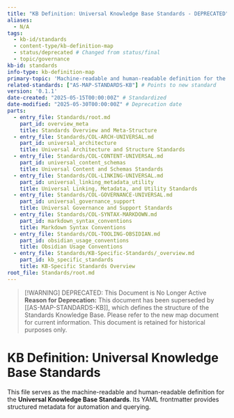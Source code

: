 ```yaml
---
title: "KB Definition: Universal Knowledge Base Standards - DEPRECATED"
aliases:
  - N/A
tags:
  - kb-id/standards
  - content-type/kb-definition-map
  - status/deprecated # Changed from status/final
  - topic/governance
kb-id: standards
info-type: kb-definition-map
primary-topic: 'Machine-readable and human-readable definition for the Standards KB.'
related-standards: ["AS-MAP-STANDARDS-KB"] # Points to new standard
version: '0.1.1'
date-created: "2025-05-15T00:00:00Z" # Standardized
date-modified: "2025-05-30T00:00:00Z" # Deprecation date
parts:
  - entry_file: Standards/root.md
    part_id: overview_meta
    title: Standards Overview and Meta-Structure
  - entry_file: Standards/COL-ARCH-UNIVERSAL.md
    part_id: universal_architecture
    title: Universal Architecture and Structure Standards
  - entry_file: Standards/COL-CONTENT-UNIVERSAL.md
    part_id: universal_content_schemas
    title: Universal Content and Schemas Standards
  - entry_file: Standards/COL-LINKING-UNIVERSAL.md
    part_id: universal_linking_metadata_utility
    title: Universal Linking, Metadata, and Utility Standards
  - entry_file: Standards/COL-GOVERNANCE-UNIVERSAL.md
    part_id: universal_governance_support
    title: Universal Governance and Support Standards
  - entry_file: Standards/COL-SYNTAX-MARKDOWN.md
    part_id: markdown_syntax_conventions
    title: Markdown Syntax Conventions
  - entry_file: Standards/COL-TOOLING-OBSIDIAN.md
    part_id: obsidian_usage_conventions
    title: Obsidian Usage Conventions
  - entry_file: Standards/KB-Specific-Standards/_overview.md
    part_id: kb_specific_standards
    title: KB-Specific Standards Overview
root_file: Standards/root.md
---
```


> [!WARNING] DEPRECATED: This Document is No Longer Active
> **Reason for Deprecation:** This document has been superseded by [[AS-MAP-STANDARDS-KB]], which defines the structure of the Standards Knowledge Base.
> Please refer to the new map document for current information. This document is retained for historical purposes only.

# KB Definition: Universal Knowledge Base Standards

This file serves as the machine-readable and human-readable definition for the **Universal Knowledge Base Standards**.
Its YAML frontmatter provides structured metadata for automation and querying.